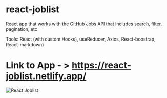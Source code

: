 # react-joblist
React app that works with the GitHub Jobs API that includes search, filter, pagination, etc

Tools: React (with custom Hooks), useReducer, Axios, React-boostrap, React-markdown)

# Link to App - > https://react-joblist.netlify.app/

![React Joblist](https://github.com/AlexSKuznetsov/react-joblist/blob/master/React-joblist.gif)
